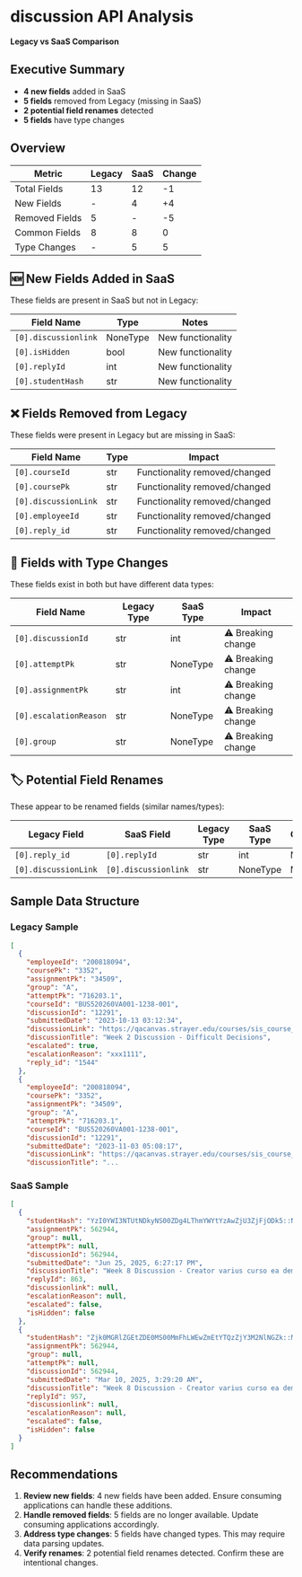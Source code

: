 # discussion API Analysis
**Legacy vs SaaS Comparison**

## Executive Summary

- **4 new fields** added in SaaS
- **5 fields** removed from Legacy (missing in SaaS)
- **2 potential field renames** detected
- **5 fields** have type changes

## Overview
| Metric | Legacy | SaaS | Change |
|--------|--------|------|--------|
| Total Fields | 13 | 12 | -1 |
| New Fields | - | 4 | +4 |
| Removed Fields | 5 | - | -5 |
| Common Fields | 8 | 8 | 0 |
| Type Changes | - | 5 | 5 |

## 🆕 New Fields Added in SaaS
These fields are present in SaaS but not in Legacy:

| Field Name | Type | Notes |
|------------|------|-------|
| `[0].discussionlink` | NoneType | New functionality |
| `[0].isHidden` | bool | New functionality |
| `[0].replyId` | int | New functionality |
| `[0].studentHash` | str | New functionality |

## ❌ Fields Removed from Legacy
These fields were present in Legacy but are missing in SaaS:

| Field Name | Type | Impact |
|------------|------|--------|
| `[0].courseId` | str | Functionality removed/changed |
| `[0].coursePk` | str | Functionality removed/changed |
| `[0].discussionLink` | str | Functionality removed/changed |
| `[0].employeeId` | str | Functionality removed/changed |
| `[0].reply_id` | str | Functionality removed/changed |

## 🔄 Fields with Type Changes
These fields exist in both but have different data types:

| Field Name | Legacy Type | SaaS Type | Impact |
|------------|-------------|-----------|--------|
| `[0].discussionId` | str | int | ⚠️ Breaking change |
| `[0].attemptPk` | str | NoneType | ⚠️ Breaking change |
| `[0].assignmentPk` | str | int | ⚠️ Breaking change |
| `[0].escalationReason` | str | NoneType | ⚠️ Breaking change |
| `[0].group` | str | NoneType | ⚠️ Breaking change |

## 🏷️ Potential Field Renames
These appear to be renamed fields (similar names/types):

| Legacy Field | SaaS Field | Legacy Type | SaaS Type | Confidence |
|--------------|------------|-------------|-----------|------------|
| `[0].reply_id` | `[0].replyId` | str | int | Medium |
| `[0].discussionLink` | `[0].discussionlink` | str | NoneType | Medium |

## Sample Data Structure

### Legacy Sample
```json
[
  {
    "employeeId": "200818094",
    "coursePk": "3352",
    "assignmentPk": "34509",
    "group": "A",
    "attemptPk": "716203.1",
    "courseId": "BUS520260VA001-1238-001",
    "discussionId": "12291",
    "submittedDate": "2023-10-13 03:12:34",
    "discussionLink": "https://qacanvas.strayer.edu/courses/sis_course_id:BUS520260VA001-1238-001/gradebook/speed_grader?assignment_id=34509&student_id=55106",
    "discussionTitle": "Week 2 Discussion - Difficult Decisions",
    "escalated": true,
    "escalationReason": "xxx1111",
    "reply_id": "1544"
  },
  {
    "employeeId": "200818094",
    "coursePk": "3352",
    "assignmentPk": "34509",
    "group": "A",
    "attemptPk": "716203.1",
    "courseId": "BUS520260VA001-1238-001",
    "discussionId": "12291",
    "submittedDate": "2023-11-03 05:08:17",
    "discussionLink": "https://qacanvas.strayer.edu/courses/sis_course_id:BUS520260VA001-1238-001/gradebook/speed_grader?assignment_id=34509&student_id=55106",
    "discussionTitle": "...
```

### SaaS Sample
```json
[
  {
    "studentHash": "YzI0YWI3NTUtNDkyNS00ZDg4LThmYWYtYzAwZjU3ZjFjODk5::NzgwMTg5N2YtZmVhMS00ODQxLWFmYmQtYzc2NzI3YjBkY2I1",
    "assignmentPk": 562944,
    "group": null,
    "attemptPk": null,
    "discussionId": 562944,
    "submittedDate": "Jun 25, 2025, 6:27:17 PM",
    "discussionTitle": "Week 8 Discussion - Creator varius curso ea demitto amo.",
    "replyId": 863,
    "discussionlink": null,
    "escalationReason": null,
    "escalated": false,
    "isHidden": false
  },
  {
    "studentHash": "Zjk0MGRlZGEtZDE0MS00MmFhLWEwZmEtYTQzZjY3M2NlNGZk::MjIxNDNlYzgtYWM5Zi00NDNkLTkxZGItNmVjMzI4ZTVmZTI2",
    "assignmentPk": 562944,
    "group": null,
    "attemptPk": null,
    "discussionId": 562944,
    "submittedDate": "Mar 10, 2025, 3:29:20 AM",
    "discussionTitle": "Week 8 Discussion - Creator varius curso ea demitto amo.",
    "replyId": 957,
    "discussionlink": null,
    "escalationReason": null,
    "escalated": false,
    "isHidden": false
  }
]
```

## Recommendations

1. **Review new fields**: 4 new fields have been added. Ensure consuming applications can handle these additions.
2. **Handle removed fields**: 5 fields are no longer available. Update consuming applications accordingly.
3. **Address type changes**: 5 fields have changed types. This may require data parsing updates.
4. **Verify renames**: 2 potential field renames detected. Confirm these are intentional changes.

